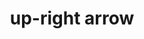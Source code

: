 ---
layout: symbols
title: up-right arrow
emoji: up_right_arrow
permalink: ↗.html
image: assets/img/3moji/up_right_arrow.png
---